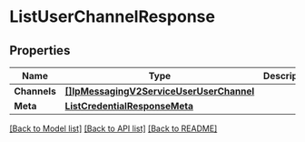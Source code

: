 # ListUserChannelResponse

## Properties

Name | Type | Description | Notes
------------ | ------------- | ------------- | -------------
**Channels** | [**[]IpMessagingV2ServiceUserUserChannel**](IpMessagingV2ServiceUserUserChannel.md) |  |[optional] 
**Meta** | [**ListCredentialResponseMeta**](ListCredentialResponseMeta.md) |  |[optional] 

[[Back to Model list]](../README.md#documentation-for-models) [[Back to API list]](../README.md#documentation-for-api-endpoints) [[Back to README]](../README.md)


